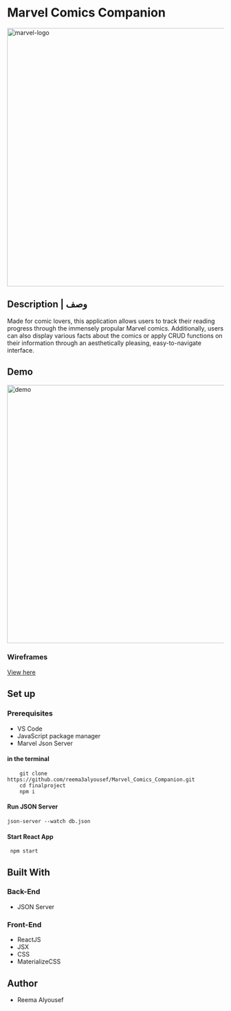# Marvel Comics Companion
<img src="https://upload.wikimedia.org/wikipedia/commons/thumb/b/b9/Marvel_Logo.svg/2560px-Marvel_Logo.svg.png" alt="marvel-logo" width=600>

## Description | وصف
Made for comic lovers, this application allows users to track their reading progress through the immensely propular Marvel comics. Additionally, users can also display various facts about the comics or apply CRUD functions on their information through an aesthetically pleasing, easy-to-navigate interface.

## Demo 
<img src="https://media2.giphy.com/media/yTKjh30w1WvJCLPetc/giphy.gif?cid=790b76118ab712bb88689719d8e574561256f38fd684adfb&rid=giphy.gif&ct=g" alt="demo" width=600>

### Wireframes
[View here](https://imgur.com/a/hRt4Syo "Wireframes")


## Set up  
### Prerequisites
- VS Code
- JavaScript package manager 
- Marvel Json Server

#### in the terminal
``` 
    git clone https://github.com/reema3alyousef/Marvel_Comics_Companion.git
    cd finalproject
    npm i 
```
#### Run JSON Server 
``` 
json-server --watch db.json 
```

#### Start React App
```
 npm start
```
## Built With
### Back-End    
- JSON Server

### Front-End
- ReactJS 
- JSX
- CSS
- MaterializeCSS

## Author
- Reema Alyousef
